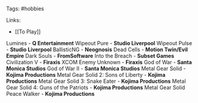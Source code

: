 Tags: #hobbies 

Links: 

- [[To Play]]

Lumines - **Q Entertainment**
Wipeout Pure - **Studio Liverpool**
Wipeout Pulse - **Studio Liverpool**
BallisticNG - **Neognosis**
Dead Cells - **Motion Twin/Evil Empire**
Dark Souls - **FromSoftware**
Into the Breach - **Subset Games**
Civilization V - **Firaxis**
XCOM Enemy Unknown - **Firaxis**
God of War - **Santa Monica Studios**
God of War II - **Santa Monica Studios**
Metal Gear Solid - **Kojima Productions**
Metal Gear Solid 2: Sons of Liberty - **Kojima Productions**
Metal Gear Solid 3: Snake Eater - **Kojima Productions**
Metal Gear Solid 4: Guns of the Patriots - **Kojima Productions**
Metal Gear Solid Peace Walker - **Kojima Productions**








